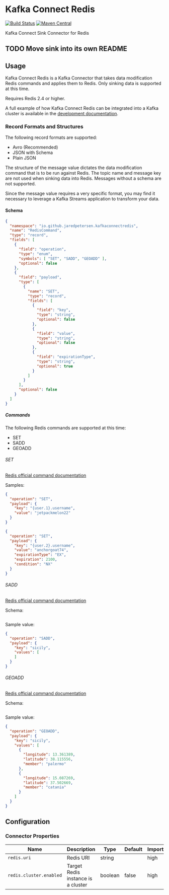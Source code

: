 # Kafka Connect Redis
[![Build Status](https://github.com/jaredpetersen/kafka-connect-redis/workflows/Release/badge.svg)](https://github.com/jaredpetersen/kafka-connect-redis/actions)
[![Maven Central](https://maven-badges.herokuapp.com/maven-central/io.github.jaredpetersen/kafka-connect-redis/badge.svg)](https://maven-badges.herokuapp.com/maven-central/io.github.jaredpetersen/kafka-connect-redis)

Kafka Connect Sink Connector for Redis

## TODO Move sink into its own README

## Usage
Kafka Connect Redis is a Kafka Connector that takes data modification Redis commands and applies them to Redis. Only sinking data is supported at this time.

Requires Redis 2.4 or higher.

A full example of how Kafka Connect Redis can be integrated into a Kafka cluster is available in the [development documentation](/docs/development/).

### Record Formats and Structures
The following record formats are supported:
- Avro (Recommended)
- JSON with Schema
- Plain JSON

The structure of the message value dictates the data modification command that is to be run against Redis. The topic name and message key are not used when sinking data into Redis. Messages without a schema are not supported.

Since the message value requires a very specific format, you may find it necessary to leverage a Kafka Streams application to transform your data.

#### Schema
```json
{
  "namespace": "io.github.jaredpetersen.kafkaconnectredis",
  "name": "RedisCommand",
  "type": "record",
  "fields": [
    {
      "field": "operation",
      "type": "enum",
      "symbols": [ "SET", "SADD", "GEOADD" ],
      "optional": false
    },
    {
      "field": "payload",
      "type": [
        {
          "name": "SET",
          "type": "record",
          "fields": [
            {
              "field": "key",
              "type": "string",
              "optional": false
            },
            {
              "field": "value",
              "type": "string",
              "optional": false
            },
            {
              "field": "expirationType",
              "type": "string",
              "optional": true
            }
          ]
        }
      ],
      "optional": false
    }
  ]
}
```

##### Commands
The following Redis commands are supported at this time:
- SET
- SADD
- GEOADD

###### SET
[Redis official command documentation](https://redis.io/commands/set)

Samples:
```json
{
  "operation": "SET",
  "payload": {
    "key": "{user.1}.username",
    "value": "jetpackmelon22"
  } 
}
```

```json
{
  "operation": "SET",
  "payload": {
    "key": "{user.2}.username",
    "value": "anchorgoat74",
    "expirationType": "EX",
    "expiration": 2100,
    "condition": "NX"
  } 
}
```

###### SADD
[Redis official command documentation](https://redis.io/commands/sadd)

Schema:
```json

```

Sample value:
```json
{
  "operation": "SADD", 
  "payload": {
    "key": "sicily",
    "values": [
    ]
  }
}
```

###### GEOADD
[Redis official command documentation](https://redis.io/commands/geoadd)

Schema:
```json

```

Sample value:
```json
{
  "operation": "GEOADD", 
  "payload": {
    "key": "sicily",
    "values": [ 
      {
        "longitude": 13.361389,
        "latitude": 38.115556,
        "member": "palermo"
      },
      {
        "longitude": 15.087269,
        "latitude": 37.502669,
        "member": "catania"
      }
    ]
  }
}
```

## Configuration
### Connector Properties
| Name                    | Description                         | Type     | Default | Importance |
| ----------------------- | ----------------------------------- | -------- | ------- | ---------- |
| `redis.uri`             | Redis URI                           | string   |         | high       |
| `redis.cluster.enabled` | Target Redis instance is a cluster  | boolean  | false   | high       |
